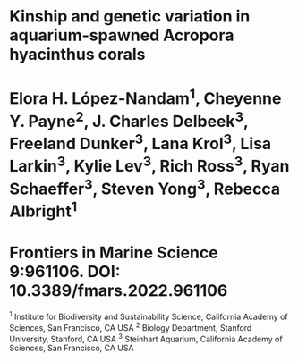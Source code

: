 # Kinship and genetic variation in aquarium-spawned Acropora hyacinthus corals 
# Elora H. López-Nandam<sup>1</sup>, Cheyenne Y. Payne<sup>2</sup>, J. Charles Delbeek<sup>3</sup>, Freeland Dunker<sup>3</sup>, Lana Krol<sup>3</sup>, Lisa Larkin<sup>3</sup>, Kylie Lev<sup>3</sup>, Rich Ross<sup>3</sup>, Ryan Schaeffer<sup>3</sup>, Steven Yong<sup>3</sup>, Rebecca Albright<sup>1</sup>
# Frontiers in Marine Science 9:961106. DOI: 10.3389/fmars.2022.961106

<sup>1</sup> Institute for Biodiversity and Sustainability Science, California Academy of Sciences, San Francisco, CA USA
<sup>2</sup> Biology Department, Stanford University, Stanford, CA USA
<sup>3</sup> Steinhart Aquarium, California Academy of Sciences, San Francisco, CA USA
 
